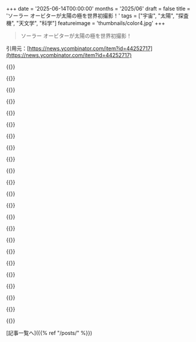 +++
date = '2025-06-14T00:00:00'
months = '2025/06'
draft = false
title = 'ソーラー オービターが太陽の極を世界初撮影！'
tags = ["宇宙", "太陽", "探査機", "天文学", "科学"]
featureimage = 'thumbnails/color4.jpg'
+++

> ソーラー オービターが太陽の極を世界初撮影！

引用元：[https://news.ycombinator.com/item?id=44252717](https://news.ycombinator.com/item?id=44252717)




{{<matomeQuote body="ちょっと傾いてる極のビューは、お預けって感じだね。計画Bで、ミッション後半のGravity assistを安いプランに組み込んで、太陽に近づきながら微妙に黄道面からズレるように調整したなんて知らなかったよ。それ、かなりすごいね。https://upload.wikimedia.org/wikipedia/commons/6/66/Animatio...<br>でも、もっとすごいの見れたかもなのにね。ESAのSolar Orbiterの最初の提案Aは、黄道面に対してすごく傾いた軌道で、太陽の極を本当に全体的に見るためのものだったんだ。でも、それは高すぎた。だから、ほとんど分光観測プラットフォームだった安い提案Bの方にしたんだ。SDO AIAに似てるけど、SDO AIAの地球ベースの太陽同期軌道じゃなくて、太陽軌道（ほとんど完全に黄道面内）なんだよね。" userName="superkuh" createdAt="2025/06/14 13:45:40" color="#785bff">}}




{{<matomeQuote body="Venusに接近するたびに、もっと極軌道に近づける計画らしいよ。https://www.esa.int/ESA_Multimedia/Images/2020/01/Solar_Orbi...<br>2029年の33°が最終的な角度なのか、それともその後も傾け続けるのかはよく分かんないな。" userName="BurningFrog" createdAt="2025/06/14 15:25:19" color="#45d325">}}




{{<matomeQuote body="傾きって、VenusのGravity assistに影響しないのかな？" userName="widforss" createdAt="2025/06/14 16:46:09" color="">}}




{{<matomeQuote body="計画上はそうだね、そのタイミングで軌道面を横切るようにしないとね、でもGravity assist自体は同じだよ。" userName="zamadatix" createdAt="2025/06/14 17:13:53" color="">}}




{{<matomeQuote body="その時、毎回、だね、Venusの位置も軌道ごとに変わるし。でもまあ、ESAの人たちは数学得意なんだろうね。" userName="widforss" createdAt="2025/06/14 21:10:21" color="">}}




{{<matomeQuote body="太陽の極の上で安定した軌道に乗るのに、結構なΔVが必要なのかな？" userName="hcarvalhoalves" createdAt="2025/06/14 14:55:24" color="">}}




{{<matomeQuote body="そうだよ、でも必要なΔVのほとんどは、Gravity assist中に惑星から「収穫」されるんだ。探査機は加速されたり向きを変えられたりして、その代わりに、通過する惑星はたぶん0.00000000000000000000001 m/sくらい動かされたり減速されたり向きを変えられたりするんだ。この場合、探査機は主に減速する必要があるんだ。" userName="sandworm101" createdAt="2025/06/15 00:13:57" color="#ff5733">}}




{{<matomeQuote body="Gravity assistを使えばできるよ。UlyssesはJupiterのFlybyを使って79°の傾きまで行ったんだ。https://en.wikipedia.org/wiki/Ulysses_(spacecraft)" userName="perihelions" createdAt="2025/06/14 23:02:26" color="#38d3d3">}}




{{<matomeQuote body="太陽系全体の回転を完全にキャンセルする必要があるってことだよね、今の技術じゃ到底無理だよ。" userName="ChocolateGod" createdAt="2025/06/14 22:16:48" color="">}}




{{<matomeQuote body="リンクされてるのParker Probeだよ、Solar Orbiterじゃないじゃん。" userName="NooneAtAll3" createdAt="2025/06/14 19:41:27" color="#38d3d3">}}




{{<matomeQuote body="あれ？なんでそうなったんだろ、自分でもよくわかんないや。コピペミスかな。いやー、恥ずかしいね。<br>https://upload.wikimedia.org/wikipedia/commons/2/23/Animatio..." userName="superkuh" createdAt="2025/06/15 04:44:19" color="">}}




{{<matomeQuote body="太陽の極がまだ見られてなかったなんて知らなかった！もう何回もスキャンしたと思ってたよ。知識がいかにまだらで限定的か、痛感したな。人類、この調子で頑張ろうぜ！" userName="ahmedfromtunis" createdAt="2025/06/14 23:03:04" color="#38d3d3">}}




{{<matomeQuote body="くそー六角形がない。昔の賭けに負けたかもな。" userName="sandworm101" createdAt="2025/06/14 17:19:32" color="">}}




{{<matomeQuote body="ハハ。太陽の科学者たちは何を期待してたのかな？もし太陽にガス惑星みたいな多角形の嵐があったら、どんだけ驚いただろうね？" userName="svachalek" createdAt="2025/06/14 22:48:18" color="">}}




{{<matomeQuote body="シミュレーションの話？ NVidia、君が賭けした頃からずいぶん進化してるよな。" userName="bravesoul2" createdAt="2025/06/14 23:32:19" color="">}}




{{<matomeQuote body="違う違う。土星とかJupiterの極にある、現実世界のサイクロン性の嵐のことだよ。不自然に見える多角形を作るやつ。<br>https://en.wikipedia.org/wiki/Saturn%27s_hexagon<br>https://en.wikipedia.org/wiki/Jupiter%27s_South_Pole" userName="sandworm101" createdAt="2025/06/15 00:17:22" color="#785bff">}}




{{<matomeQuote body="それ面白いね。次の賭けはさ、Saturnの六角形が俺たちの生きてるうちに別の多角形に変わるかどうか、だね。確認するにはもちろんプローブが必要だけど。" userName="bravesoul2" createdAt="2025/06/15 02:35:27" color="#785bff">}}




{{<matomeQuote body="俺たちの世界にとっては初めてかもだけど、他の世界はもう見てるかもね。<br>それより ”人類初”って言った方がいいかも。" userName="lionkor" createdAt="2025/06/14 22:22:34" color="">}}




{{<matomeQuote body="まあ、この世界で初めて見られたんだから、それで良くない？俺は良いと思うけど。" userName="riffraff" createdAt="2025/06/14 18:36:19" color="">}}




{{<matomeQuote body="前にUlyssesっていうミッションもあったんだ。データは送ってきたけど画像はなかったんだよね。<br>たぶん、デカくて明るい球体だから驚かないと思ったのかな？" userName="throwaway81523" createdAt="2025/06/14 18:46:50" color="">}}




{{<matomeQuote body="これ超好きだわ。気を付けてないと些細なことみたいだけど、マジで衝撃的だよ。<br>生命の源で神として崇められてきた、歴史上のほとんどの人類が光と熱を浴びてきたものを、初めてちゃんと見れたんだから。" userName="colordrops" createdAt="2025/06/14 21:45:59" color="">}}




{{<matomeQuote body="この話、間違ってるよ。Ulysses宇宙船が1994年とか1995年にもうやってるから。<br>詳しくはこちら→https://en.m.wikipedia.org/wiki/Ulysses_(spacecraft)" userName="wtcactus" createdAt="2025/06/15 07:27:59" color="#ff33a1">}}




{{<matomeQuote body="記事にはね”唯一の例外はUlyssesミッションで、極の上空は飛んだけど画像は撮らなかった。ソーラー オービターはUlyssesを補完するため、初めて望遠鏡で極を観測。もっと太陽に近い場所から、センサーも使って見るんだ。太陽活動周期を通じて極の変化も見るらしい”って書いてあるよ。" userName="Ringz" createdAt="2025/06/15 08:07:04" color="#38d3d3">}}



[記事一覧へ]({{% ref "/posts/" %}})
